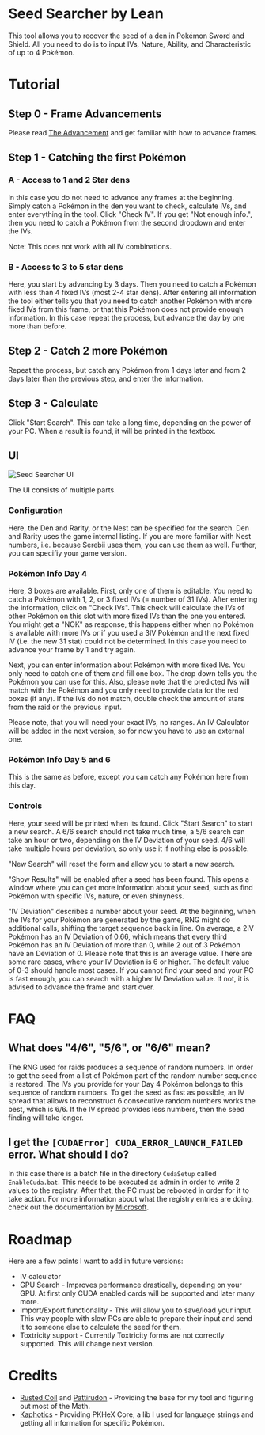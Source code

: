 # Seed Searcher by Lean
This tool allows you to recover the seed of a den in Pokémon Sword and Shield. All you need to do is to input IVs, Nature, Ability, and Characteristic of up to 4 Pokémon. 

# Tutorial
## Step 0 - Frame Advancements
Please read [The Advancement](https://github.com/zaksabeast/PokemonRNGGuides/blob/add/swsh/raid/guides/swsh/en/Raid%20RNG.md#the-advancement) and get familiar with how to advance frames.

## Step 1 - Catching the first Pokémon 
### A - Access to 1 and 2 Star dens
In this case you do not need to advance any frames at the beginning. Simply catch a Pokémon in the den you want to check, calculate IVs, and enter everything in the tool. Click "Check IV". If you get "Not enough info.", then you need to catch a Pokémon from the second dropdown and enter the IVs.

Note: This does not work with all IV combinations.

### B - Access to 3 to 5 star dens 
Here, you start by advancing by 3 days. Then you need to catch a Pokémon with less than 4 fixed IVs (most 2-4 star dens). After entering all information the tool either tells you that you need to catch another Pokémon with more fixed IVs from this frame, or that this Pokémon does not provide enough information. In this case repeat the process, but advance the day by one more than before. 

## Step 2 - Catch 2 more Pokémon 
Repeat the process, but catch any Pokémon from 1 days later and from 2 days later than the previous step, and enter the information.

## Step 3 - Calculate
Click "Start Search". This can take a long time, depending on the power of your PC. When a result is found, it will be printed in the textbox.

## UI
![Seed Searcher UI](https://raw.githubusercontent.com/Leanny/SeedSearcher/master/images/screen.png "Seed Searcher UI")

The UI consists of multiple parts.
### Configuration
Here, the Den and Rarity, or the Nest can be specified for the search. Den and Rarity uses the game internal listing. If you are more familiar with Nest numbers, i.e. because Serebii uses them, you can use them as well. Further, you can specifiy your game version.

### Pokémon Info Day 4
Here, 3 boxes are available. First, only one of them is editable. You need to catch a Pokémon with 1, 2, or 3 fixed IVs (= number of 31 IVs). After entering the information, click on "Check IVs". This check will calculate the IVs of other Pokémon on this slot with more fixed IVs than the one you entered. You might get a "NOK" as response, this happens either when no Pokémon is available with more IVs or if you used a 3IV Pokémon and the next fixed IV (i.e. the new 31 stat) could not be determined. In this case you need to advance your frame by 1 and try again.

Next, you can enter information about Pokémon with more fixed IVs. You only need to catch one of them and fill one box. The drop down tells you the Pokémon you can use for this. Also, please note that the predicted IVs will match with the Pokémon and you only need to provide data for the red boxes (if any). If the IVs do not match, double check the amount of stars from the raid or the previous input. 

Please note, that you will need your exact IVs, no ranges. An IV Calculator will be added in the next version, so for now you have to use an external one.

### Pokémon Info Day 5 and 6
This is the same as before, except you can catch any Pokémon here from this day.

### Controls
Here, your seed will be printed when its found. Click "Start Search" to start a new search. A 6/6 search should not take much time, a 5/6 search can take an hour or two, depending on the IV Deviation of your seed. 4/6 will take multiple hours per deviation, so only use it if nothing else is possible.

"New Search" will reset the form and allow you to start a new search.

"Show Results" will be enabled after a seed has been found. This opens a window where you can get more information about your seed, such as find Pokémon with specific IVs, nature, or even shinyness.

"IV Deviation" describes a number about your seed. At the beginning, when the IVs for your Pokémon are generated by the game, RNG might do additional calls, shifting the target sequence back in line. On average, a 2IV Pokémon has an IV Deviation of 0.66, which means that every third Pokémon has an IV Deviation of more than 0, while 2 out of 3 Pokémon have an Deviation of 0. Please note that this is an average value. There are some rare cases, where your IV Deviation is 6 or higher. The default value of 0-3 should handle most cases. If you cannot find your seed and your PC is fast enough, you can search with a higher IV Deviation value. If not, it is advised to advance the frame and start over.

# FAQ
## What does "4/6", "5/6", or "6/6" mean?
The RNG used for raids produces a sequence of random numbers. In order to get the seed from a list of Pokémon part of the random number sequence is restored. The IVs you provide for your Day 4 Pokémon belongs to this sequence of random numbers. To get the seed as fast as possible, an IV spread that allows to reconstruct 6 consecutive random numbers works the best, which is 6/6. If the IV spread provides less numbers, then the seed finding will take longer. 

## I get the ``[CUDAError] CUDA_ERROR_LAUNCH_FAILED`` error. What should I do?
In this case there is a batch file in the directory ``CudaSetup`` called ``EnableCuda.bat``. This needs to be executed as admin in order to write 2 values to the registry. After that, the PC must be rebooted in order for it to take action. For more information about what the registry entries are doing, check out the documentation by [Microsoft](https://docs.microsoft.com/de-de/windows-hardware/drivers/display/tdr-registry-keys).

# Roadmap
Here are a few points I want to add in future versions:
* IV calculator 
* GPU Search - Improves performance drastically, depending on your GPU. At first only CUDA enabled cards will be supported and later many more.
* Import/Export functionality - This will allow you to save/load your input. This way people with slow PCs are able to prepare their input and send it to someone else to calculate the seed for them.
* Toxtricity support - Currently Toxtricity forms are not correctly supported. This will change next version.

# Credits
* [Rusted Coil](https://github.com/rusted-coil/OneStar) and [Pattirudon](https://github.com/pattirudon/xoroshiro-inverse) - Providing the base for my tool and figuring out most of the Math.
* [Kaphotics](https://github.com/kwsch/PKHeX) - Providing PKHeX Core, a lib I used for language strings and getting all information for specific Pokémon.

